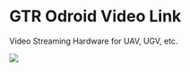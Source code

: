 # GTR Odroid Video Link
Video Streaming Hardware for UAV, UGV, etc.

![](https://cloud.githubusercontent.com/assets/2930125/6884956/4218f6c0-d645-11e4-90a6-feade79d556f.jpg)
